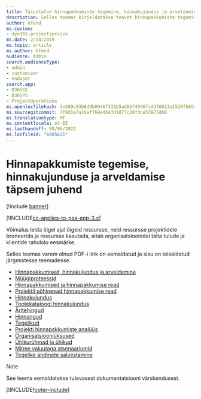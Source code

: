 ```yaml
---
title: Täiustatud hinnapakkumiste tegemine, hinnakujundus ja arveldamine
description: Selles teemas kirjeldatakse teavet hinnapakkumiste tegemise, arveldamise ja hinnakujunduse kohta rakenduses Project Service Automation.
author: kfend
ms.custom:
- dyn365-projectservice
ms.date: 2/14/2019
ms.topic: article
ms.author: kfend
audience: Admin
search.audienceType:
- admin
- customizer
- enduser
search.app:
- D365CE
- D365PS
- ProjectOperations
ms.openlocfilehash: 4e589c83b8d9b0946f331b5ad03f4946fcddf6813a1529fb65d9b86f8ebf3a07
ms.sourcegitcommit: 7f8d1e7a16af769adb43d1877c28fdce53975db8
ms.translationtype: MT
ms.contentlocale: et-EE
ms.lasthandoff: 08/06/2021
ms.locfileid: "6985631"
---
```

# <a name="advanced-quoting-pricing-and-billing-guide"></a>Hinnapakkumiste tegemise, hinnakujunduse ja arveldamise täpsem juhend

[!include [banner](../../includes/psa-now-project-operations.md)]

[!INCLUDE[cc-applies-to-psa-app-3.x](../../includes/cc-applies-to-psa-app-3x.md)]

Võimalus leida õigel ajal õigeid ressursse, neid ressursse projektidele broneerida ja ressursse kasutada, aitab organisatsioonidel täita tulude ja klientide rahulolu eesmärke. 

Selles teemas varem olnud PDF-i link on eemaldatud ja sisu on teisaldatud järgmistesse teemadesse.

- [Hinnapakkumised, hinnakujundus ja arveldamine](../quote-bill-price.md)
- [Müügiprotsessid](../basic-sales-process.md)
- [Hinnapakkumised ja hinnapakkumise read](../basic-quote-lines.md)
- [Projektil põhinevad hinnapakkumise read](../product-based-quote-lines.md)
- [Hinnakujundus](../basic-pricing.md)
- [Tootekataloogi hinnakujundus](../product-catalog-pricing.md)
- [Äritehingud](../basic-business-transactions.md)
- [Hinnangud](../estimates.md)
- [Tegelikud](../actuals.md)
- [Projekti hinnapakkumiste analüüs](../basic-analyzing-quotes.md)
- [Organisatsiooniüksused](../advanced-organizational.md)
- [Ühikurühmad ja ühikud](../advanced-units.md)
- [Mitme valuutaga stsenaariumid](../advanced-currency.md)
- [Tegelike andmete salvestamine](../advanced-actuals.md)

> [!NOTE]
> See teema eemaldatakse tulevasest dokumentatsiooni värskendusest. 


[!INCLUDE[footer-include](../../includes/footer-banner.md)]